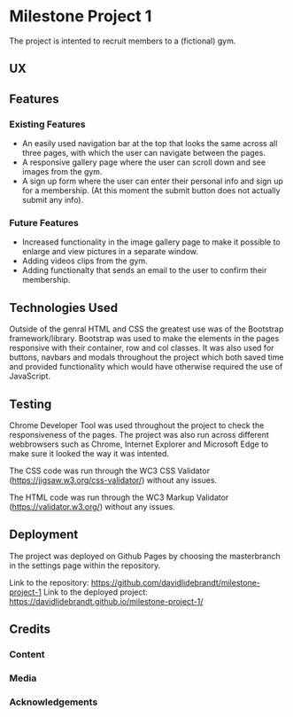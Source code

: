# Milestone Project 1

The project is intented to recruit members to a (fictional) gym. 

## UX


## Features

### Existing Features

* An easily used navigation bar at the top  that looks the same across all three pages, with which the user can navigate between the pages.
* A responsive gallery page where the user can scroll down and see images from the gym.
* A sign up form where the user can enter their personal info and sign up for a membership. (At this moment the submit button does not actually submit any info).


### Future Features

* Increased functionality in the image gallery page to make it possible to enlarge and view pictures in a separate window.
* Adding videos clips from the gym.
* Adding functionalty that sends an email to the user to confirm their membership.


## Technologies Used

Outside of the genral HTML and CSS the greatest use was of the Bootstrap framework/library. Bootstrap was used to make the elements in the pages responsive with their container, row and col classes.
It was also used for buttons, navbars and modals throughout the project which both saved time and provided functionality which would have otherwise required the use of JavaScript.



## Testing

Chrome Developer Tool was used throughout the project to check the responsiveness of the pages. The project was also run across different webbrowsers such as Chrome,
Internet Explorer and Microsoft Edge to make sure it looked the way it was intented.

The CSS code was run through the WC3 CSS Validator (https://jigsaw.w3.org/css-validator/) without any issues.

The HTML code was run through the WC3 Markup Validator (https://validator.w3.org/) without any issues.


## Deployment

The project was deployed on Github Pages by choosing the masterbranch in the settings page within the repository.

Link to the repository: https://github.com/davidlidebrandt/milestone-project-1
Link to the deployed project: https://davidlidebrandt.github.io/milestone-project-1/

## Credits 

### Content

### Media

### Acknowledgements